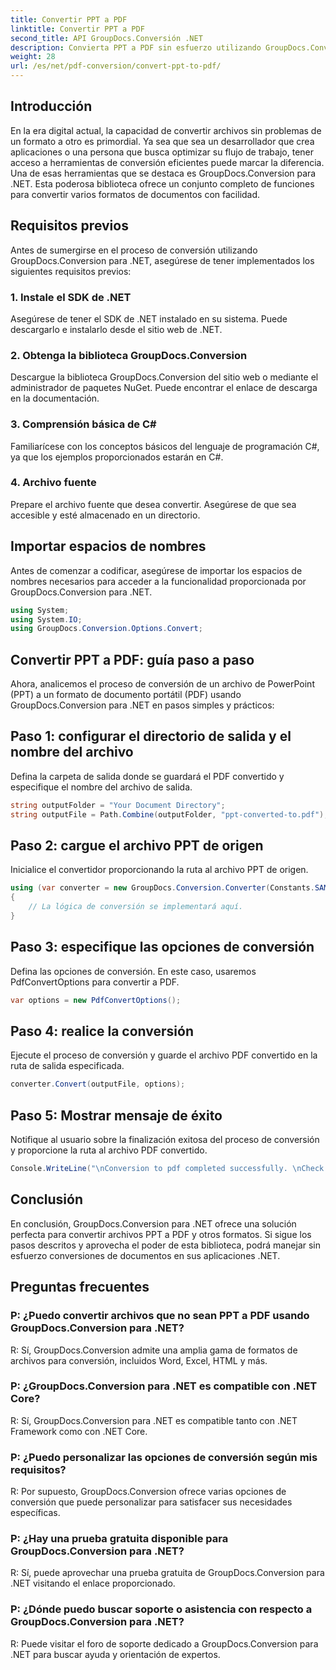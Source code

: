 ```yaml
---
title: Convertir PPT a PDF
linktitle: Convertir PPT a PDF
second_title: API GroupDocs.Conversión .NET
description: Convierta PPT a PDF sin esfuerzo utilizando GroupDocs.Conversion para .NET. Disfrute de una conversión de documentos perfecta con opciones personalizables.
weight: 28
url: /es/net/pdf-conversion/convert-ppt-to-pdf/
---
```

## Introducción
En la era digital actual, la capacidad de convertir archivos sin problemas de un formato a otro es primordial. Ya sea que sea un desarrollador que crea aplicaciones o una persona que busca optimizar su flujo de trabajo, tener acceso a herramientas de conversión eficientes puede marcar la diferencia. Una de esas herramientas que se destaca es GroupDocs.Conversion para .NET. Esta poderosa biblioteca ofrece un conjunto completo de funciones para convertir varios formatos de documentos con facilidad.
## Requisitos previos
Antes de sumergirse en el proceso de conversión utilizando GroupDocs.Conversion para .NET, asegúrese de tener implementados los siguientes requisitos previos:
### 1. Instale el SDK de .NET
Asegúrese de tener el SDK de .NET instalado en su sistema. Puede descargarlo e instalarlo desde el sitio web de .NET.
### 2. Obtenga la biblioteca GroupDocs.Conversion
Descargue la biblioteca GroupDocs.Conversion del sitio web o mediante el administrador de paquetes NuGet. Puede encontrar el enlace de descarga en la documentación.
### 3. Comprensión básica de C#
Familiarícese con los conceptos básicos del lenguaje de programación C#, ya que los ejemplos proporcionados estarán en C#.
### 4. Archivo fuente
Prepare el archivo fuente que desea convertir. Asegúrese de que sea accesible y esté almacenado en un directorio.

## Importar espacios de nombres
Antes de comenzar a codificar, asegúrese de importar los espacios de nombres necesarios para acceder a la funcionalidad proporcionada por GroupDocs.Conversion para .NET.
```csharp
using System;
using System.IO;
using GroupDocs.Conversion.Options.Convert;
```
## Convertir PPT a PDF: guía paso a paso
Ahora, analicemos el proceso de conversión de un archivo de PowerPoint (PPT) a un formato de documento portátil (PDF) usando GroupDocs.Conversion para .NET en pasos simples y prácticos:
## Paso 1: configurar el directorio de salida y el nombre del archivo
Defina la carpeta de salida donde se guardará el PDF convertido y especifique el nombre del archivo de salida.
```csharp
string outputFolder = "Your Document Directory";
string outputFile = Path.Combine(outputFolder, "ppt-converted-to.pdf");
```
## Paso 2: cargue el archivo PPT de origen
Inicialice el convertidor proporcionando la ruta al archivo PPT de origen.
```csharp
using (var converter = new GroupDocs.Conversion.Converter(Constants.SAMPLE_PPT))
{
    // La lógica de conversión se implementará aquí.
}
```
## Paso 3: especifique las opciones de conversión
Defina las opciones de conversión. En este caso, usaremos PdfConvertOptions para convertir a PDF.
```csharp
var options = new PdfConvertOptions();
```
## Paso 4: realice la conversión
Ejecute el proceso de conversión y guarde el archivo PDF convertido en la ruta de salida especificada.
```csharp
converter.Convert(outputFile, options);
```
## Paso 5: Mostrar mensaje de éxito
Notifique al usuario sobre la finalización exitosa del proceso de conversión y proporcione la ruta al archivo PDF convertido.
```csharp
Console.WriteLine("\nConversion to pdf completed successfully. \nCheck output in {0}", outputFolder);
```

## Conclusión
En conclusión, GroupDocs.Conversion para .NET ofrece una solución perfecta para convertir archivos PPT a PDF y otros formatos. Si sigue los pasos descritos y aprovecha el poder de esta biblioteca, podrá manejar sin esfuerzo conversiones de documentos en sus aplicaciones .NET.
## Preguntas frecuentes
### P: ¿Puedo convertir archivos que no sean PPT a PDF usando GroupDocs.Conversion para .NET?
R: Sí, GroupDocs.Conversion admite una amplia gama de formatos de archivos para conversión, incluidos Word, Excel, HTML y más.
### P: ¿GroupDocs.Conversion para .NET es compatible con .NET Core?
R: Sí, GroupDocs.Conversion para .NET es compatible tanto con .NET Framework como con .NET Core.
### P: ¿Puedo personalizar las opciones de conversión según mis requisitos?
R: Por supuesto, GroupDocs.Conversion ofrece varias opciones de conversión que puede personalizar para satisfacer sus necesidades específicas.
### P: ¿Hay una prueba gratuita disponible para GroupDocs.Conversion para .NET?
R: Sí, puede aprovechar una prueba gratuita de GroupDocs.Conversion para .NET visitando el enlace proporcionado.
### P: ¿Dónde puedo buscar soporte o asistencia con respecto a GroupDocs.Conversion para .NET?
R: Puede visitar el foro de soporte dedicado a GroupDocs.Conversion para .NET para buscar ayuda y orientación de expertos.